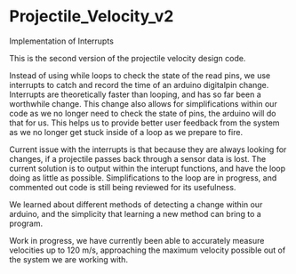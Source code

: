 # Projectile_Velocity_v2
Implementation of Interrupts

This is the second version of the projectile velocity design code.

Instead of using while loops to check the state of the read pins, we use interrupts to catch and record the time of an arduino digitalpin change.  Interrupts are theoretically faster than looping, and has so far been a worthwhile change.  This change also allows for simplifications within our code as we no longer need to check the state of pins, the arduino will do that for us.  This helps us to provide better user feedback from the system as we no longer get stuck inside of a loop as we prepare to fire.

Current issue with the interrupts is that because they are always looking for changes, if a projectile passes back through a sensor data is lost.  The current solution is to output within the interupt functions, and have the loop doing as little as possible. Simplifications to the loop are in progress, and commented out code is still being reviewed for its usefulness.

We learned about different methods of detecting a change within our arduino, and the simplicity that learning a new method can bring to a program.  

Work in progress, we have currently been able to accurately measure velocities up to 120 m/s, approaching the maximum velocity possible out of the system we are working with.

